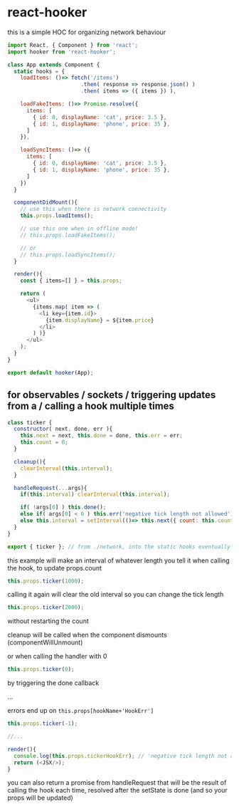 # react-hooker

this is a simple HOC for organizing network behaviour

```js
import React, { Component } from 'react';
import hooker from 'react-hooker';

class App extends Component {
  static hooks = {
    loadItems: ()=> fetch('/items')
                       .then( response => response.json() )
                       .then( items => ({ items }) ),

    loadFakeItems: ()=> Promise.resolve({
      items: [
        { id: 0, displayName: 'cat', price: 3.5 },
        { id: 1, displayName: 'phone', price: 35 },
      ]
    }),

    loadSyncItems: ()=> ({
      items: [
        { id: 0, displayName: 'cat', price: 3.5 },
        { id: 1, displayName: 'phone', price: 35 },
      ]
    })
  }

  componentDidMount(){
    // use this when there is network connectivity
    this.props.loadItems();

    // use this one when in offline mode!
    // this.props.loadFakeItems();

    // or
    // this.props.loadSyncItems();
  }

  render(){
    const { items=[] } = this.props;

    return (
      <ul>
        {items.map( item => (
          <li key={item.id}>
            {item.displayName} = ${item.price}
          </li>
        ) )}
      </ul>
    );
  }
}

export default hooker(App);
```


## for observables / sockets / triggering updates from a / calling a hook multiple times

```js
class ticker {
  constructor( next, done, err ){
    this.next = next, this.done = done, this.err = err;
    this.count = 0;
  }

  cleanup(){
    clearInterval(this.interval);
  }

  handleRequest(...args){
    if(this.interval) clearInterval(this.interval);

    if( !args[0] ) this.done();
    else if( args[0] < 0 ) this.err('negative tick length not allowed');
    else this.interval = setInterval(()=> this.next({ count: this.count++ }), args[0]);
  }
}

export { ticker }; // from ./network, into the static hooks eventually
```

this example will make an interval of whatever length you tell it when calling the hook, to update props.count

```js
this.props.ticker(1000);
```

calling it again will clear the old interval so you can change the tick length

```js
this.props.ticker(2000);
```

without restarting the count

cleanup will be called when the component dismounts (componentWillUnmount)

or when calling the handler with 0

```js
this.props.ticker(0);
```

by triggering the done callback

...

errors end up on `this.props[hookName+'HookErr']`

```js
this.props.ticker(-1);

//...

render(){
  console.log(this.props.tickerHookErr); // 'negative tick length not allowed'
  return (<JSX/>);
}
```

you can also return a promise from handleRequest that will be the result of calling the hook each time, resolved after the setState is done (and so your props will be updated)